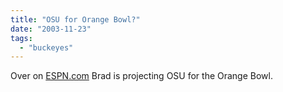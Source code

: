 ```yaml
---
title: "OSU for Orange Bowl?"
date: "2003-11-23"
tags: 
  - "buckeyes"
---
```


Over on [ESPN.com](http://sports.espn.go.com/ncf/news/story?page=/bcsroad/1123 "ESPN.com - NCF - Road to the BCS") Brad is projecting OSU for the Orange Bowl.
